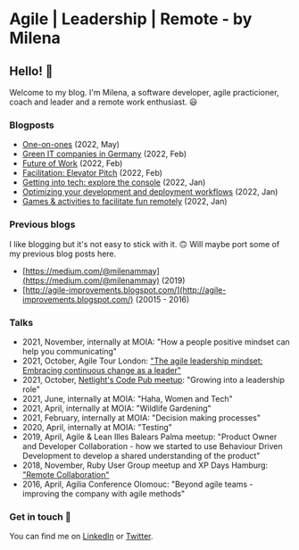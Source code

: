 # Agile | Leadership | Remote - by Milena

## Hello! 👋

Welcome to my blog. I'm Milena, a software developer, agile practicioner, coach and leader and a remote work enthusiast. 😃

### Blogposts
* [One-on-ones](/blog/one_on_ones.html) (2022, May)
* [Green IT companies in Germany](/blog/green_it_companies_germany.html) (2022, Feb)
* [Future of Work](/blog/future_of_work.html) (2022, Feb)
* [Facilitation: Elevator Pitch](/blog/elevator_pitch.html) (2022, Feb)
* [Getting into tech: explore the console](/blog/getting_into_tech_console.html) (2022, Jan)
* [Optimizing your development and deployment workflows](/blog/development_and_deployment.html) (2022, Jan)
* [Games & activities to facilitate fun remotely](/blog/remote_games.html) (2022, Jan)

### Previous blogs
I like blogging but it's not easy to stick with it. 🙃 Will maybe port some of my previous blog posts here.
* [https://medium.com/@milenammay](https://medium.com/@milenammay) (2019)
* [http://agile-improvements.blogspot.com/](http://agile-improvements.blogspot.com/) (20015 - 2016)

### Talks
* 2021, November, internally at MOIA: "How a people positive mindset can help you communicating"
* 2021, October, Agile Tour London: ["The agile leadership mindset: Embracing continuous change as a leader"](https://aginext.com/agile-tour-london-2021-conference/#Milena)
* 2021, October, [Netlight's Code Pub meetup](https://codepub.netlight.com/): "Growing into a leadership role"
* 2021, June, internally at MOIA: "Haha, Women and Tech"
* 2021, April, internally at MOIA: "Wildlife Gardening"
* 2021, February, internally at MOIA: "Decision making processes"
* 2020, April, internally at MOIA: "Testing"
* 2019, April, Agile & Lean Illes Balears Palma meetup: "Product Owner and Developer Collaboration - how we started to use Behaviour Driven Development to develop a shared understanding of the product" 
* 2018, November, Ruby User Group meetup and XP Days Hamburg: ["Remote Collaboration"](https://www.xpdays.de/2018/sessions/901-remote-collaboration.html)
* 2016, April, Agilia Conference Olomouc: "Beyond agile teams - improving the company with agile methods"

### Get in touch 💬
You can find me on [LinkedIn](https://de.linkedin.com/in/milena-mercedes-may-027a15157) or [Twitter](https://twitter.com/milenammay).
